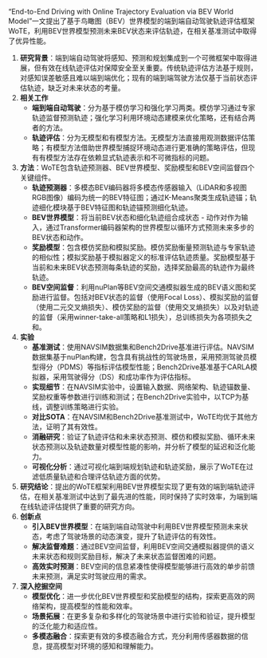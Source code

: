 “End-to-End Driving with Online Trajectory Evaluation via BEV World Model”一文提出了基于鸟瞰图（BEV）世界模型的端到端自动驾驶轨迹评估框架WoTE，利用BEV世界模型预测未来BEV状态来评估轨迹，在相关基准测试中取得了优异性能。

1. **研究背景**：端到端自动驾驶将感知、预测和规划集成到一个可微框架中取得进展，但有效在线轨迹评估对保障安全至关重要。传统轨迹评估方法基于规则，对感知误差敏感且难以端到端优化；现有的端到端驾驶方法仅基于当前状态评估轨迹，缺乏对未来状态的考量。
2. **相关工作**
    - **端到端自动驾驶**：分为基于模仿学习和强化学习两类。模仿学习通过专家轨迹监督预测轨迹；强化学习利用环境动态建模来优化策略，还有结合两者的方法。
    - **轨迹评估**：分为无模型和有模型方法。无模型方法直接用观测数据评估策略；有模型方法借助世界模型捕捉环境动态进行更准确的策略评估，但现有有模型方法存在依赖显式轨迹表示和不可微指标的问题。
3. **方法**：WoTE包含轨迹预测器、BEV世界模型、奖励模型和BEV空间监督四个关键组件。
    - **轨迹预测器**：多模态BEV编码器将多模态传感器输入（LiDAR和多视图RGB图像）编码为统一的BEV特征图；通过K-Means聚类生成轨迹锚；轨迹细化模块基于BEV特征图和轨迹锚预测细化轨迹。
    - **BEV世界模型**：将当前BEV状态和细化轨迹组合成状态 - 动作对作为输入，通过Transformer编码器架构的世界模型以循环方式预测未来多步的BEV状态和动作。
    - **奖励模型**：包含模仿奖励和模拟奖励。模仿奖励衡量预测轨迹与专家轨迹的相似性；模拟奖励基于模拟器定义的标准评估轨迹质量。奖励模型基于当前和未来BEV状态预测每条轨迹的奖励，选择奖励最高的轨迹作为最终轨迹。
    - **BEV空间监督**：利用nuPlan等BEV空间交通模拟器生成的BEV语义图和奖励进行监督。包括对BEV状态的监督（使用Focal Loss）、模拟奖励的监督（使用二元交叉熵损失）、模仿奖励的监督（使用交叉熵损失）以及对轨迹的监督（采用winner-take-all策略和L1损失），总训练损失为各项损失之和。
4. **实验**
    - **基准测试**：使用NAVSIM数据集和Bench2Drive基准进行评估。NAVSIM数据集基于nuPlan构建，包含具有挑战性的驾驶场景，采用预测驾驶员模型得分（PDMS）等指标评估模型性能；Bench2Drive基准基于CARLA模拟器，采用驾驶得分（DS）和成功率作为评估指标。
    - **实现细节**：在NAVSIM实验中，设置输入数据、网络架构、轨迹锚数量、奖励权重等参数进行训练和测试；在Bench2Drive实验中，以TCP为基线，调整训练策略进行实验。
    - **对比SOTA**：在NAVSIM和Bench2Drive基准测试中，WoTE均优于其他方法，证明了其有效性。
    - **消融研究**：验证了轨迹评估和未来状态预测、模仿和模拟奖励、循环未来状态预测以及轨迹数量对模型性能的影响，并分析了模型的延迟和泛化能力。
    - **可视化分析**：通过可视化端到端规划轨迹和轨迹奖励，展示了WoTE在过滤低质量轨迹和合理评估轨迹方面的优势。
5. **研究结论**：提出的WoTE框架利用BEV世界模型实现了更有效的端到端轨迹评估，在相关基准测试中达到了最先进的性能，同时保持了实时效率，为端到端在线轨迹评估提供了重要的研究方向。
6. **创新点**
    - **引入BEV世界模型**：在端到端自动驾驶中利用BEV世界模型预测未来状态，考虑了驾驶场景的动态演变，提升了轨迹评估的有效性。
    - **解决监督难题**：通过BEV空间监督，利用BEV空间交通模拟器提供的语义未来状态和规则奖励目标，解决了未来状态监督困难的问题。
    - **高效实时预测**：BEV空间的信息紧凑性使得模型能够进行高效的单步前馈未来预测，满足实时驾驶应用的需求。
7. **深入挖掘空间**
    - **模型优化**：进一步优化BEV世界模型和奖励模型的结构，探索更高效的网络架构，提高模型的性能和效率。
    - **场景拓展**：在更多复杂和多样化的驾驶场景中进行实验和验证，提升模型的泛化能力和适应性。
    - **多模态融合**：探索更有效的多模态融合方式，充分利用传感器数据的信息，提高模型对环境的感知和理解能力。
